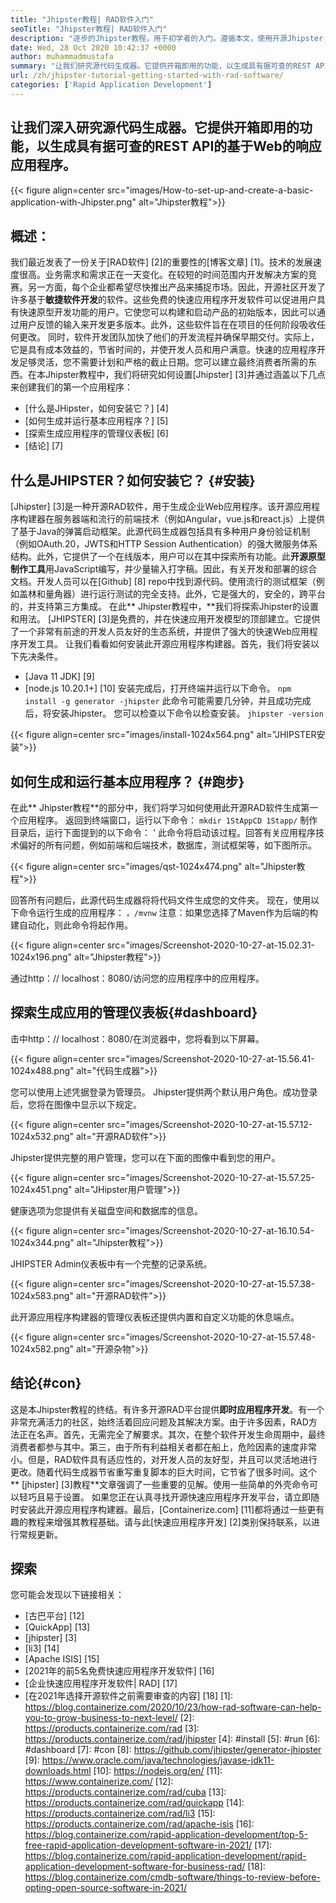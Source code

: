 ```yaml
---
title: "Jhipster教程| RAD软件入门" 
seoTitle: "Jhipster教程| RAD软件入门" 
description: "逐步的Jhipster教程，用于初学者的入门。遵循本文，使用开源Jhipster Rad软件设置第一个应用程序。" 
date: Wed, 28 Oct 2020 10:42:37 +0000
author: muhammadmustafa
summary: "让我们研究源代码生成器。它提供开箱即用的功能，以生成具有据可查的REST API的基于Web的响应应用程序。" 
url: /zh/jhipster-tutorial-getting-started-with-rad-software/
categories: ['Rapid Application Development']
---
```


## 让我们深入研究源代码生成器。它提供开箱即用的功能，以生成具有据可查的REST API的基于Web的响应应用程序。

{{< figure align=center src="images/How-to-set-up-and-create-a-basic-application-with-Jhipster.png" alt="Jhipster教程">}}


## 概述：
我们最近发表了一份关于[RAD软件] [2]的重要性的[博客文章] [1]。技术的发展速度很高。业务需求和需求正在一天变化。在较短的时间范围内开发解决方案的竞赛。另一方面，每个企业都希望尽快推出产品来捕捉市场。因此，开源社区开发了许多基于**敏捷软件开发**的软件。这些免费的快速应用程序开发软件可以促进用户具有快速原型开发功能的用户。它使您可以构建和启动产品的初始版本，因此可以通过用户反馈的输入来开发更多版本。此外，这些软件旨在在项目的任何阶段吸收任何更改。
同时，软件开发团队加快了他们的开发流程并确保早期交付。实际上，它是具有成本效益的，节省时间的，并使开发人员和用户满意。快速的应用程序开发足够灵活，您不需要计划和严格的截止日期。您可以建立最终消费者所需的东西。在本Jhipster教程中，我们将研究如何设置[Jhipster] [3]并通过涵盖以下几点来创建我们的第一个应用程序：
  * [什么是JHipster，如何安装它？] [4]
  * [如何生成并运行基本应用程序？] [5]
  * [探索生成应用程序的管理仪表板] [6]
  * [结论] [7]

## 什么是JHIPSTER？如何安装它？ {#安装}
[Jhipster] [3]是一种开源RAD软件，用于生成企业Web应用程序。该开源应用程序构建器在服务器端和流行的前端技术（例如Angular，vue.js和react.js）上提供了基于Java的弹簧启动框架。此源代码生成器包括具有多种用户身份验证机制（例如OAuth.20，JWTS和HTTP Session Authentication）的强大微服务体系结构。此外，它提供了一个在线版本，用户可以在其中探索所有功能。此**开源原型制作工具**用JavaScript编写，并少量输入打字稿。因此，有关开发和部署的综合文档。开发人员可以在[Github] [8] repo中找到源代码。使用流行的测试框架（例如盖林和量角器）进行运行测试的完全支持。此外，它是强大的，安全的，跨平台的，并支持第三方集成。
在此** Jhipster教程中，**我们将探索Jhipster的设置和用法。 [JHIPSTER] [3]是免费的，并在快速应用开发模型的顶部建立。它提供了一个非常有前途的开发人员友好的生态系统，并提供了强大的快速Web应用程序开发工具。
让我们看看如何安装此开源应用程序构建器。首先，我们将安装以下先决条件。
  * [Java 11 JDK] [9]
  * [node.js 10.20.1+] [10]
安装完成后，打开终端并运行以下命令。
`npm install -g generator -jhipster`
此命令可能需要几分钟，并且成功完成后，将安装Jhipster。
您可以检查以下命令以检查安装。
`jhipster -version`

{{< figure align=center src="images/install-1024x564.png" alt="JHIPSTER安装">}}


## 如何生成和运行基本应用程序？ {#跑步}
在此** Jhipster教程**的部分中，我们将学习如何使用此开源RAD软件生成第一个应用程序。
返回到终端窗口，运行以下命令：
`mkdir 1StAppCD 1Stapp/`
制作目录后，运行下面提到的以下命令：
'
此命令将启动该过程。回答有关应用程序技术偏好的所有问题，例如前端和后端技术，数据库，测试框架等，如下图所示。

{{< figure align=center src="images/qst-1024x474.png" alt="Jhipster教程">}}

回答所有问题后，此源代码生成器将将代码文件生成您的文件夹。
现在，使用以下命令运行生成的应用程序：
`。/mvnw`
注意：如果您选择了Maven作为后端的构建自动化，则此命令将起作用。

{{< figure align=center src="images/Screenshot-2020-10-27-at-15.02.31-1024x196.png" alt="Jhipster教程">}}

通过http：// localhost：8080/访问您的应用程序中的应用程序。

## 探索生成应用的管理仪表板{#dashboard}
击中http：// localhost：8080/在浏览器中，您将看到以下屏幕。

{{< figure align=center src="images/Screenshot-2020-10-27-at-15.56.41-1024x488.png" alt="代码生成器">}}

您可以使用上述凭据登录为管理员。 Jhipster提供两个默认用户角色。成功登录后，您将在图像中显示以下规定。

{{< figure align=center src="images/Screenshot-2020-10-27-at-15.57.12-1024x532.png" alt="开源RAD软件">}}

Jhipster提供完整的用户管理，您可以在下面的图像中看到您的用户。

{{< figure align=center src="images/Screenshot-2020-10-27-at-15.57.25-1024x451.png" alt="JHipster用户管理">}}

健康选项为您提供有关磁盘空间和数据库的信息。

{{< figure align=center src="images/Screenshot-2020-10-27-at-16.10.54-1024x344.png" alt="Jhipster教程">}}

JHIPSTER Admin仪表板中有一个完整的记录系统。

{{< figure align=center src="images/Screenshot-2020-10-27-at-15.57.38-1024x583.png" alt="开源RAD软件">}}

此开源应用程序构建器的管理仪表板还提供内置和自定义功能的休息端点。

{{< figure align=center src="images/Screenshot-2020-10-27-at-15.57.48-1024x582.png" alt="开源杂物">}}


## 结论{#con}
这是本Jhipster教程的终结。有许多开源RAD平台提供**即时应用程序开发**。有一个非常充满活力的社区，始终活着回应问题及其解决方案。由于许多因素，RAD方法正在名声。首先，无需完全了解要求。其次，在整个软件开发生命周期中，最终消费者都参与其中。第三，由于所有利益相关者都在船上，危险因素的速度非常小。但是，RAD软件具有适应性的，对开发人员的友好型，并且可以灵活地进行更改。随着代码生成器节省重写重复脚本的巨大时间，它节省了很多时间。这个** [jhipster] [3]教程**文章强调了一些重要的见解。使用一些简单的外壳命令可以轻巧且易于设置。
如果您正在认真寻找开源快速应用程序开发平台，请立即随时安装此开源应用程序构建器。最后，[Containerize.com] [11]都将通过一些更有趣的教程来增强其教程基础。请与此[快速应用程序开发] [2]类别保持联系，以进行常规更新。

## 探索
您可能会发现以下链接相关：
  * [古巴平台] [12]
  * [QuickApp] [13]
  * [jhipster] [3]
  * [li3] [14]
  * [Apache ISIS] [15]
  * [2021年的前5名免费快速应用程序开发软件] [16]
  * [企业快速应用程序开发软件| RAD] [17]
  * [在2021年选择开源软件之前需要审查的内容] [18]
[1]: https://blog.containerize.com/2020/10/23/how-rad-software-can-help-you-to-grow-business-to-next-level/
[2]: https://products.containerize.com/rad
[3]: https://products.containerize.com/rad/jhipster
[4]: #install
[5]: #run
[6]: #dashboard
[7]: #con
[8]: https://github.com/jhipster/generator-jhipster
[9]: https://www.oracle.com/java/technologies/javase-jdk11-downloads.html
[10]: https://nodejs.org/en/
[11]: https://www.containerize.com/
[12]: https://products.containerize.com/rad/cuba
[13]: https://products.containerize.com/rad/quickapp
[14]: https://products.containerize.com/rad/li3
[15]: https://products.containerize.com/rad/apache-isis
[16]: https://blog.containerize.com/rapid-application-development/top-5-free-rapid-application-development-software-in-2021/
[17]: https://blog.containerize.com/rapid-application-development/rapid-application-development-software-for-business-rad/
[18]: https://blog.containerize.com/cmdb-software/things-to-review-before-opting-open-source-software-in-2021/
